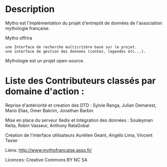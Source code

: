 # Description

Mytho est l'implémentation du projet d'entrepôt de données de l'association mythologie française.

Mytho offrira

    une Interface de recherche multicritère basé sur le projet.
    une interface de gestion des donnees (contes, legendes etc...).


Mythologie est un projet open-source.


# Liste des Contributeurs classés par domaine d'action :

Reprise d'antériorité et creation des DTD :
	Sylvie Ranga,
	Julian Demarest,
	Mario Elias,
	Omer Bakrim,
	Jonathan Barbin

Mise en place du serveur Xedix et Intégration des données :
	Souleyman Keita,
	Robin Vasseur,
	Anthony RataGobal

Création de l'interface utilisateurs
	Aurélien Geant,
	Angélo Lima, 
	Vincent Texier




Liens:
http://www.mythofrancaise.asso.fr/

Licences:
Creative Commons BY NC SA

